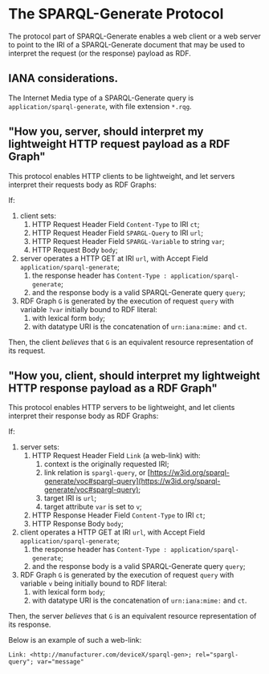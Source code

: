 # The SPARQL-Generate Protocol

The protocol part of SPARQL-Generate enables a web client or a web server to point to the IRI of a SPARQL-Generate document that may be used to interpret the request (or the response) payload as RDF.

## IANA considerations.

The Internet Media type of a SPARQL-Generate query is `application/sparql-generate`, with file extension `*.rqg`.

## "How you, server, should interpret my lightweight HTTP request payload as a RDF Graph"

This protocol enables HTTP clients to be lightweight, and let servers interpret their requests body as RDF Graphs:

If:

1. client sets:
    1. HTTP Request Header Field `Content-Type` to IRI `ct`;
    1. HTTP Request Header Field `SPARGL-Query` to IRI `url`;
    1. HTTP Request Header Field `SPARGL-Variable` to string `var`;
    1. HTTP Request Body `body`;
1. server operates a HTTP GET at IRI `url`, with Accept Field `application/sparql-generate`;
    1. the response header has `Content-Type : application/sparql-generate`;
    1. and the response body is a valid SPARQL-Generate query `query`;
1. RDF Graph `G` is generated by the execution of request `query` with variable `?var` initially bound to RDF literal:
    1. with lexical form `body`;
    1. with datatype URI is the concatenation of `urn:iana:mime:` and `ct`.

Then, the client _believes_ that `G` is an equivalent resource representation of its request.


## "How you, client, should interpret my lightweight HTTP response payload as a RDF Graph"

This protocol enables HTTP servers to be lightweight, and let clients interpret their response body as RDF Graphs:

If:

1. server sets:
    1. HTTP Request Header Field `Link` (a web-link) with:
        1. context is the originally requested IRI;
        1. link relation is `spargl-query`, or [https://w3id.org/sparql-generate/voc#spargl-query](https://w3id.org/sparql-generate/voc#spargl-query);
        1. target IRI is `url`;
        1. target attribute `var` is set to `v`;
    1. HTTP Response Header Field `Content-Type` to IRI `ct`;
    1. HTTP Response Body `body`;
1. client operates a HTTP GET at IRI `url`, with Accept Field `application/sparql-generate`;
    1. the response header has `Content-Type : application/sparql-generate`;
    1. and the response body is a valid SPARQL-Generate query `query`;
1. RDF Graph `G` is generated by the execution of request `query` with variable `v` being initially bound to RDF literal:
    1. with lexical form `body`;
    1. with datatype URI is the concatenation of `urn:iana:mime:` and `ct`.

Then, the server _believes_ that `G` is an equivalent resource representation of its response.

Below is an example of such a web-link:

```
Link: <http://manufacturer.com/deviceX/sparql-gen>; rel="spargl-query"; var="message"
```

